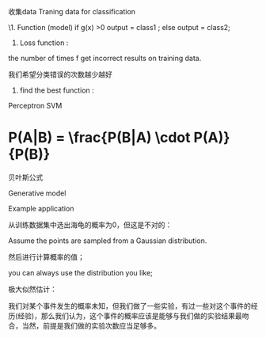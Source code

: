 收集data Traning data for classification

 \1.  Function (model)  if g(x) >0 output = class1 ; else output = class2;

1. Loss function  :

the number of times f get incorrect results on training data.

我们希望分类错误的次数越少越好

1. find the best function :

Perceptron SVM

# P(A|B) = \frac{P(B|A) \cdot P(A)}{P(B)}

贝叶斯公式

Generative model

 Example application

  从训练数据集中选出海龟的概率为0，但这是不对的：

Assume the points are sampled from a Gaussian distribution.

然后进行计算概率的值；

 you can always use the distribution you like;





极大似然估计：

我们对某个事件发生的概率未知，但我们做了一些实验，有过一些对这个事件的经历(经验)，那么我们认为，这个事件的概率应该是能够与我们做的实验结果最吻合，当然，前提是我们做的实验次数应当足够多。 